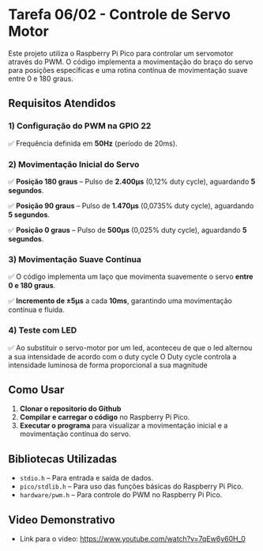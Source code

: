 # Tarefa 06/02 - Controle de Servo Motor

Este projeto utiliza o Raspberry Pi Pico para controlar um servomotor através do PWM. O código implementa a movimentação do braço do servo para posições específicas e uma rotina contínua de movimentação suave entre 0 e 180 graus.

## Requisitos Atendidos

### 1) Configuração do PWM na GPIO 22
✅ Frequência definida em **50Hz** (período de 20ms).

### 2) Movimentação Inicial do Servo
✅ **Posição 180 graus** – Pulso de **2.400µs** (0,12% duty cycle), aguardando **5 segundos**.

✅ **Posição 90 graus** – Pulso de **1.470µs** (0,0735% duty cycle), aguardando **5 segundos**.

✅ **Posição 0 graus** – Pulso de **500µs** (0,025% duty cycle), aguardando **5 segundos**.

### 3) Movimentação Suave Contínua
✅ O código implementa um laço que movimenta suavemente o servo **entre 0 e 180 graus**.

✅ **Incremento de ±5µs** a cada **10ms**, garantindo uma movimentação contínua e fluida.
### 4) Teste com LED
✅ Ao substituir o servo-motor por um led, aconteceu de que o led alternou a sua intensidade de acordo com o duty cycle
O Duty cycle controla a intensidade luminosa de forma proporcional a sua magnitude

## Como Usar
1. **Clonar o repositorio do Github**
2. **Compilar e carregar o código** no Raspberry Pi Pico.
3. **Executar o programa** para visualizar a movimentação inicial e a movimentação contínua do servo.

## Bibliotecas Utilizadas
- `stdio.h` – Para entrada e saída de dados.
- `pico/stdlib.h` – Para uso das funções básicas do Raspberry Pi Pico.
- `hardware/pwm.h` – Para controle do PWM no Raspberry Pi Pico.

## Video Demonstrativo
- Link para o video: https://www.youtube.com/watch?v=7qEw6y60H_0



